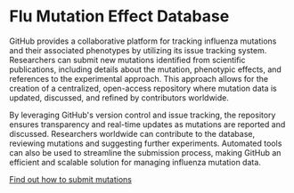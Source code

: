 # Flu Mutation Effect Database

GitHub provides a collaborative platform for tracking influenza mutations and their associated phenotypes by utilizing its issue tracking system. Researchers can submit new mutations identified from scientific publications, including details about the mutation, phenotypic effects, and references to the experimental approach. This approach allows for the creation of a centralized, open-access repository where mutation data is updated, discussed, and refined by contributors worldwide.

By leveraging GitHub's version control and issue tracking, the repository ensures transparency and real-time updates as mutations are reported and discussed. Researchers worldwide can contribute to the database, reviewing mutations and suggesting further experiments. Automated tools can also be used to streamline the submission process, making GitHub an efficient and scalable solution for managing influenza mutation data.

[Find out how to submit mutations](https://github.com/centre-for-virus-research/FMED/issues/1)

